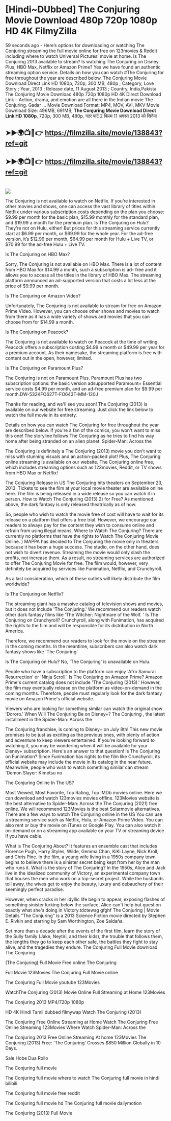 # [Hindi~DUbbed] The Conjuring Movie Download 480p 720p 1080p HD 4K FilmyZilla


59 seconds ago - Here’s options for downloading or watching The Conjuring streaming the full movie online for free on 123movies & Reddit including where to watch Universal Pictures’ movie at home. Is The Conjuring 2013 available to stream? Is watching The Conjuring on Disney Plus, HBO Max, Netflix or Amazon Prime? Yes we have found an authentic streaming option service. Details on how you can watch #The Conjuring for free throughout the year are described below. The Conjuring Movie Download Direct Link HD 1080p, 720p, 300 MB, 480p ; Category, Love Story ; Year, 2013 ; Release date, 11 August 2013 ; Country, India,Pakista The Conjuring Movie Download 480p 720p 1080p HD 4K Direct Download Link – Action, drama, and emotion are all there in the Indian movie The Conjuring. Gadar ...
Movie Download Format: MP4, MOV, AVI, MKV
Movie Download Size: 496MB, 691MB, **The Conjuring Movie Download Direct Link HD 1080p**, 720p, 300 MB, 480p, गदर पार्ट 2 फिल्म 11 अगस्त 2013 को सिनेमा

## ➤►🌍📺📱👉   https://filmzilla.site/movie/138843?ref=git

## ➤►🌍📺📱👉   https://filmzilla.site/movie/138843?ref=git

#

<img src="https://image.tmdb.org/t/p/w780//aQCCpAIdWAp6wyFgjMry4okwrZo.jpg" />

The Conjuring is not available to watch on Netflix. If you’re interested in other movies and shows, one can access the vast library of titles within Netflix under various subscription costs depending on the plan you choose: $9.99 per month for the basic plan, $15.99 monthly for the standard plan, and $19.99 a month for the premium plan. Is The Conjuring on Hulu? They’re not on Hulu, either! But prices for this streaming service currently start at $6.99 per month, or $69.99 for the whole year. For the ad-free version, it’s $12.99 per month, $64.99 per month for Hulu + Live TV, or $70.99 for the ad-free Hulu + Live TV.

Is The Conjuring on HBO Max?

Sorry, The Conjuring is not available on HBO Max. There is a lot of content from HBO Max for $14.99 a month, such a subscription is ad- free and it allows you to access all the titles in the library of HBO Max. The streaming platform announced an ad-supported version that costs a lot less at the price of $9.99 per month.

Is The Conjuring on Amazon Video?

Unfortunately, The Conjuring is not available to stream for free on Amazon Prime Video. However, you can choose other shows and movies to watch from there as it has a wide variety of shows and movies that you can choose from for $14.99 a month.

Is The Conjuring on Peacock?

The Conjuring is not available to watch on Peacock at the time of writing. Peacock offers a subscription costing $4.99 a month or $49.99 per year for a premium account. As their namesake, the streaming platform is free with content out in the open, however, limited.

Is The Conjuring on Paramount Plus?

The Conjuring is not on Paramount Plus. Paramount Plus has two subscription options: the basic version adsupported Paramount+ Essential service costs $4.99 per month, and an ad-free premium plan for $9.99 per month.DW-532KFO627T-FO643T-MM-120J

Thanks for reading, and we'll see you soon! The Conjuring (2013) is available on our website for free streaming. Just click the link below to watch the full movie in its entirety.

Details on how you can watch The Conjuring for free throughout the year are described below. If you're a fan of the comics, you won't want to miss this one! The storyline follows The Conjuring as he tries to find his way home after being stranded on an alien planet. Spider-Man: Across the

The Conjuring is definitely a The Conjuring (2013) movie you don't want to miss with stunning visuals and an action-packed plot! Plus, The Conjuring online streaming is available on our website. The Conjuring online free, which includes streaming options such as 123movies, Reddit, or TV shows from HBO Max or Netflix!

The Conjuring Release in US The Conjuring hits theaters on September 23, 2013. Tickets to see the film at your local movie theater are available online here. The film is being released in a wide release so you can watch it in person. How to Watch The Conjuring (2013) 2) for Free? As mentioned above, the dark fantasy is only released theatrically as of now.

So, people who wish to watch the movie free of cost will have to wait for its release on a platform that offers a free trial. However, we encourage our readers to always pay for the content they wish to consume online and refrain from using illegal means. Where to Watch The Conjuring? There are currently no platforms that have the rights to Watch The Conjuring Movie Online. ) MAPPA has decided to The Conjuring the movie only in theaters because it has been a huge success. The studio, on the other hand, does not wish to divert revenue. Streaming the movie would only slash the profits, not increase them. As a result, no streaming services are authorized to offer The Conjuring Movie for free. The film would, however, very definitely be acquired by services like Funimation, Netflix, and Crunchyroll.

As a last consideration, which of these outlets will likely distribute the film worldwide?

Is The Conjuring on Netflix?

The streaming giant has a massive catalog of television shows and movies, but it does not include 'The Conjuring.' We recommend our readers watch other dark fantasy films like 'The Witcher: Nightmare of the Wolf. ' Is The Conjuring on Crunchyroll? Crunchyroll, along with Funimation, has acquired the rights to the film and will be responsible for its distribution in North America.

Therefore, we recommend our readers to look for the movie on the streamer in the coming months. In the meantime, subscribers can also watch dark fantasy shows like 'The Conjuring'

Is The Conjuring on Hulu? No, 'The Conjuring' is unavailable on Hulu.

People who have a subscription to the platform can enjoy 'Afro Samurai Resurrection' or 'Ninja Scroll.' Is The Conjuring on Amazon Prime? Amazon Prime's current catalog does not include 'The Conjuring (2013).' However, the film may eventually release on the platform as video-on-demand in the coming months. Therefore, people must regularly look for the dark fantasy movie on Amazon Prime's official website.

Viewers who are looking for something similar can watch the original show 'Dororo.' When Will The Conjuring Be on Disney+? The Conjuring , the latest installment in the Spider-Man: Across the

The Conjuring franchise, is coming to Disney+ on July 8th! This new movie promises to be just as exciting as the previous ones, with plenty of action and adventure to keep viewers entertained. If you're looking forward to watching it, you may be wondering when it will be available for your Disney+ subscription. Here's an answer to that question! Is The Conjuring on Funimation? Since Funimation has rights to the film like Crunchyroll, its official website may include the movie in its catalog in the near future. Meanwhile, people who wish to watch something similar can stream 'Demon Slayer: Kimetsu no

The Conjuring Online In The US?

Most Viewed, Most Favorite, Top Rating, Top IMDb movies online. Here we can download and watch 123movies movies offline. 123Movies website is the best alternative to Spider-Man: Across the The Conjuring (2021) free online. We will recommend 123Movies is the best Solarmovie alternatives. There are a few ways to watch The Conjuring online in the US You can use a streaming service such as Netflix, Hulu, or Amazon Prime Video. You can also rent or buy the movie on iTunes or Google Play. You can also watch it on-demand or on a streaming app available on your TV or streaming device if you have cable.

What is The Conjuring About? It features an ensemble cast that includes Florence Pugh, Harry Styles, Wilde, Gemma Chan, KiKi Layne, Nick Kroll, and Chris Pine. In the film, a young wife living in a 1950s company town begins to believe there is a sinister secret being kept from her by the man who runs it. What is the story of The Conjuring? In the 1950s, Alice and Jack live in the idealized community of Victory, an experimental company town that houses the men who work on a top-secret project. While the husbands toil away, the wives get to enjoy the beauty, luxury and debauchery of their seemingly perfect paradise.

However, when cracks in her idyllic life begin to appear, exposing flashes of something sinister lurking below the surface, Alice can't help but question exactly what she's doing in Victory.tdctewsg gfghf The Conjuring | Movie Details "The Conjuring" is a 2013 Science Fiction movie directed by Stephen E. Rivkin and starring by Sam Worthington, Zoe Saldaña.

Set more than a decade after the events of the first film, learn the story of the Sully family (Jake, Neytiri, and their kids), the trouble that follows them, the lengths they go to keep each other safe, the battles they fight to stay alive, and the tragedies they endure. The Conjuring Full Movie download The Conjuring

(The Conjuring) Full Movie Free online The Conjuring

Full Movie 123Movies The Conjuring Full Movie online

The Conjuring Full Movie youtube 123Movies

WatchThe Conjuring (2013) Movie Online Full Streaming at Home 123Movies

The Conjuring 2013 MP4/720p 1080p

HD 4K Hindi Tamil dubbed filmywap Watch The Conjuring (2013)

The Conjuring Free Online Streaming at Home Watch The Conjuring Free Online Streaming 123Movies Where Watch Spider-Man: Across the

The Conjuring 2013 Free Online Streaming At home 123Movies The Conjuring (2013) Free: 'The Conjuring' Crosses $850 Million Globally in 10 Days.

Sale Hobe Dua Roilo

The Conjuring full movie

The Conjuring full movie where to watch The Conjuring full movie in hindi bilibili

The Conjuring full movie free reddit

The Conjuring full movie hd The Conjuring full movie dailymotion

The Conjuring (2013) Full Movie